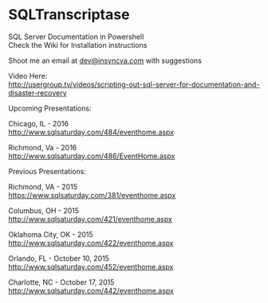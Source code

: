# SQLTranscriptase 
SQL Server Documentation in Powershell<br>
Check the Wiki for Installation instructions

Shoot me an email at dev@insyncva.com with suggestions

Video Here:<br>
http://usergroup.tv/videos/scripting-out-sql-server-for-documentation-and-disaster-recovery

Upcoming Presentations:

Chicago, IL - 2016<br>
http://www.sqlsaturday.com/484/eventhome.aspx

Richmond, Va  - 2016<br>
http://www.sqlsaturday.com/486/EventHome.aspx

Previous Presentations:

Richmond, VA - 2015<br>
https://www.sqlsaturday.com/381/eventhome.aspx

Columbus, OH - 2015<br>
http://www.sqlsaturday.com/421/eventhome.aspx

Oklahoma City, OK - 2015<br>
http://www.sqlsaturday.com/422/eventhome.aspx

Orlando, FL - October 10, 2015<br>
http://www.sqlsaturday.com/452/eventhome.aspx

Charlotte, NC - October 17, 2015<br>
http://www.sqlsaturday.com/442/eventhome.aspx





